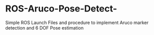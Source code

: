# ROS-Aruco-Pose-Detect-
Simple ROS Launch Files and procedure to implement Aruco marker detection and 6 DOF Pose estimation
